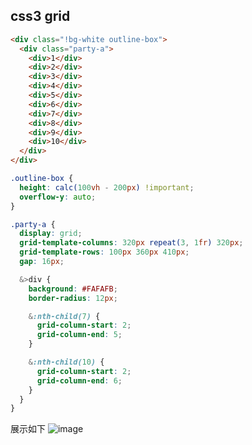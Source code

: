 ## css3 grid
```html
<div class="!bg-white outline-box">
  <div class="party-a">
    <div>1</div>
    <div>2</div>
    <div>3</div>
    <div>4</div>
    <div>5</div>
    <div>6</div>
    <div>7</div>
    <div>8</div>
    <div>9</div>
    <div>10</div>
  </div>
</div>
```
```css
.outline-box {
  height: calc(100vh - 200px) !important;
  overflow-y: auto;
}

.party-a {
  display: grid;
  grid-template-columns: 320px repeat(3, 1fr) 320px;
  grid-template-rows: 100px 360px 410px;
  gap: 16px;

  &>div {
    background: #FAFAFB;
    border-radius: 12px;

    &:nth-child(7) {
      grid-column-start: 2;
      grid-column-end: 5;
    }

    &:nth-child(10) {
      grid-column-start: 2;
      grid-column-end: 6;
    }
  }
}
```
展示如下
![image](https://github.com/user-attachments/assets/33201cd8-bf3f-430c-aa6c-2f645639bda3)
